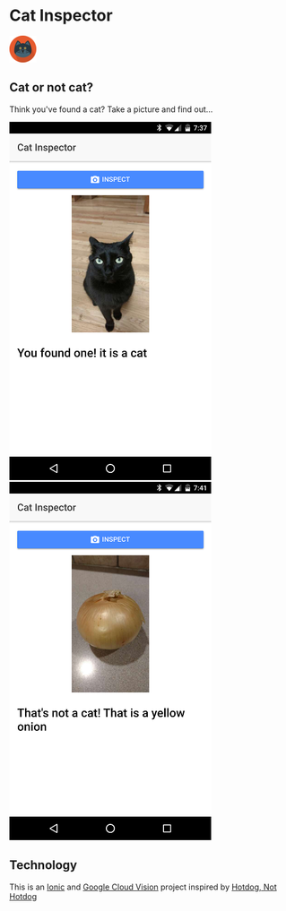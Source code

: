 # Cat Inspector
![Cat Inspector](https://github.com/ryanbonial/cat-inspector/blob/master/resources/android/icon/drawable-mdpi-icon.png?raw=true)

## Cat or not cat?
Think you've found a cat? Take a picture and find out...

![Cat Found](https://raw.githubusercontent.com/ryanbonial/cat-inspector/master/docs/cat_found_sm.png "Cat Found!")
![Cat Not Found :(](https://raw.githubusercontent.com/ryanbonial/cat-inspector/master/docs/cat_not_found_sm.png "Cat Not Found :(")

## Technology
This is an [Ionic](http://ionicframework.com/docs/) and [Google Cloud Vision](https://cloud.google.com/vision/) project inspired by [Hotdog, Not Hotdog](https://www.youtube.com/watch?v=ACmydtFDTGs)
